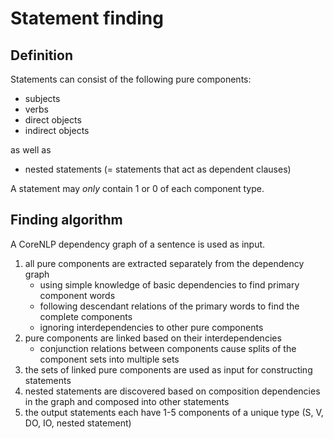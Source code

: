 Statement finding
=================

Definition
----------
Statements can consist of the following pure components:

* subjects
* verbs
* direct objects
* indirect objects

as well as

* nested statements (= statements that act as dependent clauses)

A statement may _only_ contain 1 or 0 of each component type.

Finding algorithm
-----------------

A CoreNLP dependency graph of a sentence is used as input.

1. all pure components are extracted separately from the dependency graph
	- using simple knowledge of basic dependencies to find primary component words
	- following descendant relations of the primary words to find the complete components
	- ignoring interdependencies to other pure components
2. pure components are linked based on their interdependencies
	- conjunction relations between components cause splits of the component sets into multiple sets
4. the sets of linked pure components are used as input for constructing statements
5. nested statements are discovered based on composition dependencies in the graph and composed into other statements
6. the output statements each have 1-5 components of a unique type (S, V, DO, IO, nested statement)
